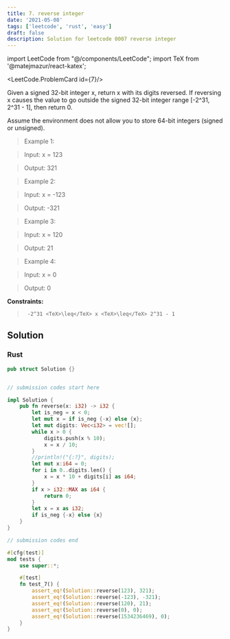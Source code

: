 ```yaml
---
title: 7. reverse integer
date: '2021-05-08'
tags: ['leetcode', 'rust', 'easy']
draft: false
description: Solution for leetcode 0007 reverse integer
---
```

import LeetCode from "@/components/LeetCode";
import TeX from '@matejmazur/react-katex';

<LeetCode.ProblemCard id={7}/>
 

  Given a signed 32-bit integer x, return x with its digits reversed. If reversing x causes the value to go outside the signed 32-bit integer range [-2^31, 2^31 - 1], then return 0.

  Assume the environment does not allow you to store 64-bit integers (signed or unsigned).

   

 >   Example 1:

 >   Input: x <TeX>=</TeX> 123

 >   Output: 321

 >   Example 2:

 >   Input: x <TeX>=</TeX> -123

 >   Output: -321

 >   Example 3:

 >   Input: x <TeX>=</TeX> 120

 >   Output: 21

 >   Example 4:

 >   Input: x <TeX>=</TeX> 0

 >   Output: 0

   

  **Constraints:**

  

 >   	-2^31 <TeX>\leq</TeX> x <TeX>\leq</TeX> 2^31 - 1


## Solution
### Rust
```rust
pub struct Solution {}


// submission codes start here

impl Solution {
    pub fn reverse(x: i32) -> i32 {
        let is_neg = x < 0;
        let mut x = if is_neg {-x} else {x};
        let mut digits: Vec<i32> = vec![];
        while x > 0 {
            digits.push(x % 10);
            x = x / 10;
        }
        //println!("{:?}", digits);
        let mut x:i64 = 0;
        for i in 0..digits.len() {
            x = x * 10 + digits[i] as i64;
        }
        if x > i32::MAX as i64 {
            return 0;
        }
        let x = x as i32;
        if is_neg {-x} else {x}
    }
}

// submission codes end

#[cfg(test)]
mod tests {
    use super::*;

    #[test]
    fn test_7() {
        assert_eq!(Solution::reverse(123), 321);
        assert_eq!(Solution::reverse(-123), -321);
        assert_eq!(Solution::reverse(120), 21);
        assert_eq!(Solution::reverse(0), 0);
        assert_eq!(Solution::reverse(1534236469), 0);
    }
}



```
